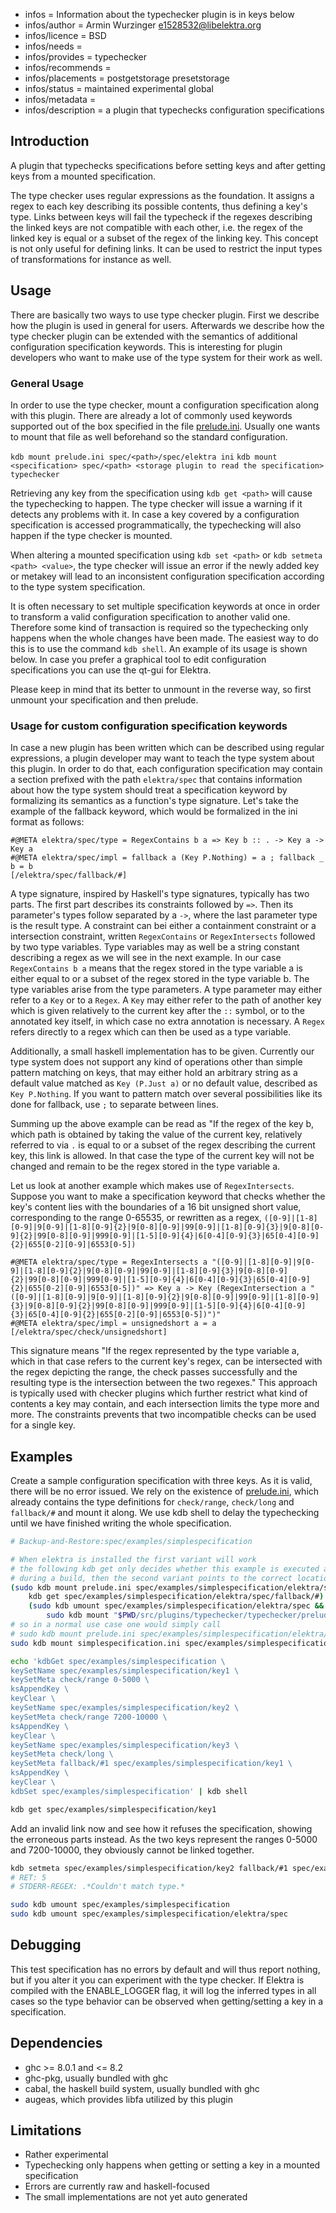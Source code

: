 - infos = Information about the typechecker plugin is in keys below
- infos/author = Armin Wurzinger <e1528532@libelektra.org>
- infos/licence = BSD
- infos/needs = 
- infos/provides = typechecker
- infos/recommends =
- infos/placements = postgetstorage presetstorage
- infos/status = maintained experimental global
- infos/metadata =
- infos/description = a plugin that typechecks configuration specifications

## Introduction

A plugin that typechecks specifications before setting keys and after getting keys from
a mounted specification.

The type checker uses regular expressions as the foundation. It assigns a regex to each key
describing its possible contents, thus defining a key's type. Links between keys will fail
the typecheck if the regexes describing the linked keys are not compatible with each other,
i.e. the regex of the linked key is equal or a subset of the regex of the linking key. 
This concept is not only useful for defining links. It can be used to restrict the input 
types of transformations for instance as well.

## Usage

There are basically two ways to use type checker plugin. First we describe how the plugin
is used in general for users. Afterwards we describe how the type checker plugin can be 
extended with the semantics of additional configuration specification keywords. This is
interesting for plugin developers who want to make use of the type system for their work
as well.

### General Usage

In order to use the type checker, mount a configuration specification along with this
plugin. There are already a lot of commonly used keywords supported out of the box specified 
in the file [prelude.ini](/src/plugins/typechecker/typechecker/prelude.ini).
Usually one wants to mount that file as well beforehand so the standard configuration.

`kdb mount prelude.ini spec/<path>/spec/elektra ini`
`kdb mount <specification> spec/<path> <storage plugin to read the specification> typechecker`

Retrieving any key from the specification using `kdb get <path>` will cause
the typechecking to happen. The type checker will issue a warning if it detects any
problems with it. In case a key covered by a configuration specification is accessed
programmatically, the typechecking will also happen if the type checker is mounted.

When altering a mounted specification using `kdb set <path>` or `kdb setmeta <path> <value>`,
the type checker will issue an error if the newly added key or metakey will lead to an 
inconsistent configuration specification according to the type system specification.

It is often necessary to set multiple specification keywords at once in order to transform a
valid configuration specification to another valid one. Therefore some kind of transaction
is required so the typechecking only happens when the whole changes have been made. The
easiest way to do this is to use the command `kdb shell`. An example of its usage is shown
below. In case you prefer a graphical tool to edit configuration specifications you can use the
qt-gui for Elektra.

Please keep in mind that its better to unmount in the reverse way, so first unmount your
specification and then prelude.

### Usage for custom configuration specification keywords

In case a new plugin has been written which can be described using regular expressions, a
plugin developer may want to teach the type system about this plugin. In order to do that,
each configuration specification may contain a section prefixed with the path `elektra/spec`
that contains information about how the type system should treat a specification keyword by
formalizing its semantics as a function's type signature. Let's take the example of the 
fallback keyword, which would be formalized in the ini format as follows:

```
#@META elektra/spec/type = RegexContains b a => Key b :: . -> Key a -> Key a
#@META elektra/spec/impl = fallback a (Key P.Nothing) = a ; fallback _ b = b
[/elektra/spec/fallback/#]
```

A type signature, inspired by Haskell's type signatures, typically has two parts. The first 
part describes its constraints followed by `=>`. Then its parameter's types follow separated
by a `->`, where the last parameter type is the result type.
A constraint can bei either a containment constraint or a intersection constraint, written
`RegexContains` or `RegexIntersects` followed by two type variables. Type variables may as well
be a string constant describing a regex as we will see in the next example. In our case 
`RegexContains b a` means that the regex stored in the type variable a is either equal to or
a subset of the regex stored in the type variable b. The type variables arise from the type
parameters. A type parameter may either refer to a `Key` or to a `Regex`. A `Key` may either
refer to the path of another key which is given relatively to the current key after the `::` 
symbol, or to the annotated key itself, in which case no extra annotation is necessary. 
A `Regex` refers directly to a regex which can then be used as a type variable.

Additionally, a small haskell implementation has to be given. Currently our type system does not 
support any kind of operations other than simple pattern matching on keys, that may either hold
an arbitrary string as a default value matched as `Key (P.Just a)` or no default value, 
described as `Key P.Nothing`. If you want to pattern match over several possibilities like its
done for fallback, use `;` to separate between lines.

Summing up the above example can be read as "If the regex of the key b, which path is obtained
by taking the value of the current key, relatively referred to via `.` is equal to or a 
subset of the regex describing the current key, this link is allowed. In that case the type
of the current key will not be changed and remain to be the regex stored in the type variable a.

Let us look at another example which makes use of `RegexIntersects`. Suppose you want to make a
specification keyword that checks whether the key's content lies with the boundaries of a 16 bit
unsigned short value, corresponding to the range 0-65535, or rewritten as a regex, 
`([0-9]|[1-8][0-9]|9[0-9]|[1-8][0-9]{2}|9[0-8][0-9]|99[0-9]|[1-8][0-9]{3}|9[0-8][0-9]{2}|99[0-8][0-9]|999[0-9]|[1-5][0-9]{4}|6[0-4][0-9]{3}|65[0-4][0-9]{2}|655[0-2][0-9]|6553[0-5])`

```
#@META elektra/spec/type = RegexIntersects a "([0-9]|[1-8][0-9]|9[0-9]|[1-8][0-9]{2}|9[0-8][0-9]|99[0-9]|[1-8][0-9]{3}|9[0-8][0-9]{2}|99[0-8][0-9]|999[0-9]|[1-5][0-9]{4}|6[0-4][0-9]{3}|65[0-4][0-9]{2}|655[0-2][0-9]|6553[0-5])" => Key a -> Key (RegexIntersection a "([0-9]|[1-8][0-9]|9[0-9]|[1-8][0-9]{2}|9[0-8][0-9]|99[0-9]|[1-8][0-9]{3}|9[0-8][0-9]{2}|99[0-8][0-9]|999[0-9]|[1-5][0-9]{4}|6[0-4][0-9]{3}|65[0-4][0-9]{2}|655[0-2][0-9]|6553[0-5])")"
#@META elektra/spec/impl = unsignedshort a = a
[/elektra/spec/check/unsignedshort]
```

This signature means "If the regex represented by the type variable a, which in that case refers
to the current key's regex, can be intersected with the regex depicting the range, the check
passes successfully and the resulting type is the intersection between the two regexes." This
approach is typically used with checker plugins which further restrict what kind of contents
a key may contain, and each intersection limits the type more and more. The constraints prevents
that two incompatible checks can be used for a single key.

## Examples

Create a sample configuration specification with three keys. As it is valid, there will be no error 
issued. We rely on the existence of [prelude.ini](/src/plugins/typechecker/typechecker/prelude.ini), which already
contains the type definitions for `check/range`, `check/long` and `fallback/#` and mount it along.
We use kdb shell to delay the typechecking until we have finished writing the whole specification.

```sh
# Backup-and-Restore:spec/examples/simplespecification

# When elektra is installed the first variant will work
# the following kdb get only decides whether this example is executed as a shell recorder test 
# during a build, then the second variant points to the correct location
(sudo kdb mount prelude.ini spec/examples/simplespecification/elektra/spec ini && \
	kdb get spec/examples/simplespecification/elektra/spec/fallback/#) || \
	(sudo kdb umount spec/examples/simplespecification/elektra/spec && \
		sudo kdb mount "$PWD/src/plugins/typechecker/typechecker/prelude.ini" spec/examples/simplespecification/elektra/spec ini)
# so in a normal use case one would simply call
# sudo kdb mount prelude.ini spec/examples/simplespecification/elektra/spec ini
sudo kdb mount simplespecification.ini spec/examples/simplespecification ini typechecker

echo 'kdbGet spec/examples/simplespecification \
keySetName spec/examples/simplespecification/key1 \
keySetMeta check/range 0-5000 \
ksAppendKey \
keyClear \
keySetName spec/examples/simplespecification/key2 \
keySetMeta check/range 7200-10000 \
ksAppendKey \
keyClear \
keySetName spec/examples/simplespecification/key3 \
keySetMeta check/long \
keySetMeta fallback/#1 spec/examples/simplespecification/key1 \
ksAppendKey \
keyClear \
kdbSet spec/examples/simplespecification' | kdb shell

kdb get spec/examples/simplespecification/key1
```

Add an invalid link now and see how it refuses the specification, showing the erroneous
parts instead. As the two keys represent the ranges 0-5000 and 7200-10000, they 
obviously cannot be linked together.

```sh
kdb setmeta spec/examples/simplespecification/key2 fallback/#1 spec/examples/simplespecification/key1
# RET: 5
# STDERR-REGEX: .*Couldn't match type.*

sudo kdb umount spec/examples/simplespecification
sudo kdb umount spec/examples/simplespecification/elektra/spec
```

## Debugging

This test specification has no errors by default and will thus report nothing,
but if you alter it you can experiment with the type checker. If Elektra is compiled
with the ENABLE_LOGGER flag, it will log the inferred types in all cases so the
type behavior can be observed when getting/setting a key in a specification.

## Dependencies

* ghc >= 8.0.1 and <= 8.2
* ghc-pkg, usually bundled with ghc
* cabal, the haskell build system, usually bundled with ghc
* augeas, which provides libfa utilized by this plugin

## Limitations

- Rather experimental
- Typechecking only happens when getting or setting
a key in a mounted specification
- Errors are currently raw and haskell-focused
- The small implementations are not yet auto generated

